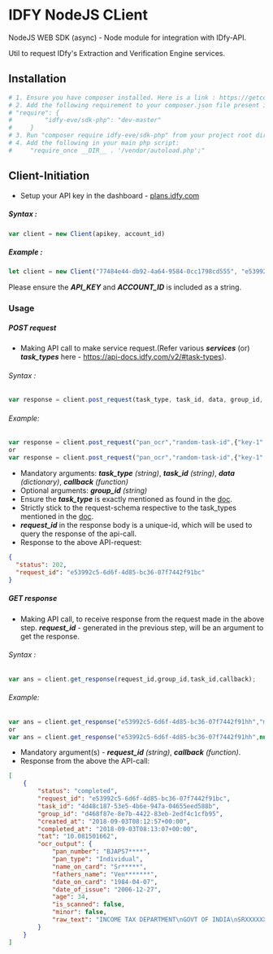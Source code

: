# IDFY NodeJS CLient
NodeJS WEB SDK (async) - Node module for integration with IDfy-API.

Util to request IDfy's Extraction and Verification Engine services.

## Installation

```bash
# 1. Ensure you have composer installed. Here is a link : https://getcomposer.org/download/
# 2. Add the following requirement to your composer.json file present in the project :
# "require": {
#         "idfy-eve/sdk-php": "dev-master"
#     }
# 3. Run "composer require idfy-eve/sdk-php" from your project root directory
# 4. Add the following in your main php script:
#     "require_once __DIR__ . '/vendor/autoload.php';"

```

## Client-Initiation

- Setup your API key in the dashboard - [plans.idfy.com](plans.idfy.com)


##### Syntax :
```javascript
var client = new Client(apikey, account_id)
```
##### Example :
```javascript
let client = new Client("77484e44-db92-4a64-9584-0cc1798cd555", "e53992c5-6d6f-4d85-bc36-07f7442f91bc");
```
Please ensure the ***API_KEY*** and ***ACCOUNT_ID*** is included as a string.

### Usage

##### POST request
- Making API call to make service request.(Refer various ***services*** (or) ***task_types*** here - https://api-docs.idfy.com/v2/#task-types).

###### Syntax :
```javascript
var response = client.post_request(task_type, task_id, data, group_id, callback)
```    
###### Example:
```javascript
var response = client.post_request("pan_ocr","random-task-id",{"key-1":"value-1","key-2":"value-2"},"my-group-id",callback);
or
var response = client.post_request("pan_ocr","random-task-id",{"key-1":"value-1","key-2":"value-2"},null,callback);

```
- Mandatory arguments: ***task_type*** *(string)*, ***task_id*** *(string)*, ***data*** *(dictionary)*,  ***callback*** *(function)*
- Optional arguments: ***group_id*** *(string)*
- Ensure the ***task_type*** is exactly mentioned as found in the [doc](https://api-docs.idfy.com/v2/#task-types).
- Strictly stick to the request-schema respective to the task_types mentioned in the [doc](https://api-docs.idfy.com/v2/#task-types).
- ***request_id*** in the response body is a unique-id, which will be used to query the response of the api-call.
- Response to the above API-request:
```json
{
  "status": 202, 
  "request_id": "e53992c5-6d6f-4d85-bc36-07f7442f91bc"
}
```


##### **GET response**
- Making API call, to receive response from the request made in the above step. ***request_id*** - generated in the previous step, will be an argument to get the response.

###### Syntax :
```javascript
var ans = client.get_response(request_id,group_id,task_id,callback);
```
###### Example:
```javascript
var ans = client.get_response("e53992c5-6d6f-4d85-bc36-07f7442f91hh","my-task-id","my-group-id",callback);
or
var ans = client.get_response("e53992c5-6d6f-4d85-bc36-07f7442f91hh",null,null,callback);
```
- Mandatory argument(s) - ***request_id*** *(string)*, ***callback*** *(function)*.
- Response from the above the API-call:
```json
[
    {
        "status": "completed",
        "request_id": "e53992c5-6d6f-4d85-bc36-07f7442f91bc",
        "task_id": "4d48c187-53e5-4b6e-947a-04655eed588b",
        "group_id": "d468f87e-8e7b-4422-83eb-2edf4c1cfb95",
        "created_at": "2018-09-03T08:12:57+00:00",
        "completed_at": "2018-09-03T08:13:07+00:00",
        "tat": "10.081501662",
        "ocr_output": {
            "pan_number": "BJAPS7****",
            "pan_type": "Individual",
            "name_on_card": "Sr*****",
            "fathers_name": "Ven*******",
            "date_on_card": "1984-04-07",
            "date_of_issue": "2006-12-27",
            "age": 34,
            "is_scanned": false,
            "minor": false,
            "raw_text": "INCOME TAX DEPARTMENT\nGOVT OF INDIA\nSRXXXXXXX G V\nVEN********\n07/04/1984\nPermanent Account Number\nBJAPSXXXX\nSignature\n"
        }
    }
]            
```
                    